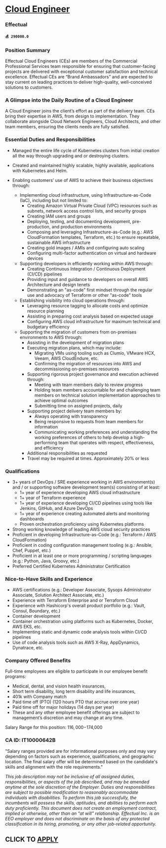 # [Cloud Engineer](https://www.remotewlb.com/apply/cloud-engineer-65978)  
### Effectual  
#### `💰 290000.0`  

### Position Summary

Effectual Cloud Engineers (CEs) are members of the Commercial Professional Services team responsible for ensuring that customer-facing projects are delivered with exceptional customer satisfaction and technical excellence. Effectual CEs are “Brand Ambassadors” and are expected to stay current on leading practices to deliver high-quality, well-conceived solutions to customers.

### A Glimpse into the Daily Routine of a Cloud Engineer

A Cloud Engineer joins the client’s effort as part of the delivery team. CEs bring their expertise in AWS, from design to implementation. They collaborate alongside Cloud Network Engineers, Cloud Architects, and other team members, ensuring the clients needs are fully satisfied.

### Essential Duties and Responsibilities

  * Managed the entire life cycle of Kubernetes clusters from initial creation all the way through upgrading and or destroying clusters.
  * Created and maintained highly scalable, highly available, applications with Kubernetes and Helm.
  * Enabling customers’ use of AWS to achieve their business objectives through:

    * Implementing cloud infrastructure, using Infrastructure-as-Code (IaC), including but not limited to:
      * Creating Amazon Virtual Private Cloud (VPC) resources such as subnets, network access control lists, and security groups
      * Creating IAM users and groups
      * Deploying, testing, and documenting development, pre-production, and production environments
      * Composing and leveraging Infrastructure-as-Code (e.g.: AWS CloudFormation templates, Terraform, etc.) to ensure repeatable, sustainable AWS infrastructure
      * Creating gold images / AMIs and configuring auto scaling
      * Configuring multi-factor authentication on virtual and hardware devices
    * Supporting developers in efficiently working within AWS through:
      * Creating Continuous Integration / Continuous Deployment (CI/CD) pipelines
      * Providing input and guidance to developers on overall AWS Architecture and design tenets
      * Demonstrating an "as-code" first mindset through the regular use and advocacy of Terraform or other "as-code" tools
    * Establishing visibility into cloud operations through:
      * Leveraging resource tagging to allocate costs and optimize resource planning
      * Assisting in preparing cost analysis based on expected usage
      * Configuring AWS cloud infrastructure for maximum technical and budgetary efficiency
    * Supporting the migration of customers from on-premises environments to AWS through:
      * Assisting in the development of migration plans
      * Executing migration plans, which may include:
        * Migrating VMs using tooling such as Clumio, VMware HCX, Veeam, AWS CloudEndure, etc.
        * Confirming the migration of resources into AWS and decommissioning on-premises resources
      * Supporting rigorous project governance and execution achieved through:
        * Meeting with team members daily to review progress
        * Holding team members accountable for and challenging team members on technical solution implementation approaches to achieve optimal outcomes
        * Submitting time on assigned projects, daily
      * Supporting project delivery team members by:
        * Always operating with transparency
        * Being responsive to requests from team members for information
        * Communicating working preferences and understanding the working preferences of others to help develop a high-performing team that operates with respect, effectiveness, and efficiency
      * Additional responsibilities as requested
      * Travel may be required at times. Approximately 20% or less 

### Qualifications

  * 3+ years of DevOps / SRE experience working in AWS environment(s) and / or supporting software development team(s) consisting of at least:
    * 1+ year of experience developing AWS cloud infrastructure
    * 1+ year of Terraform experience 
    * 1+ year of experience developing CI/CD pipelines using tools like Jenkins, GitHub, and Azure DevOps
    * 1+ year of experience creating automated alerts and monitoring dashboards
    * Proven orchestration proficiency using Kubernetes platforms
  * Strong working knowledge of leading AWS cloud security practices
  * Proficient in developing Infrastructure-as-Code (e.g.: Terraform / AWS CloudFormation)
  * Proficient in coding configuration management tooling (e.g.: Ansible, Chef, Puppet, etc.)
  * Proficient in at least one or more programming / scripting languages (e.g.: Python, Java, Groovy, etc.)
  * Preferred Certified Kubernetes Administrator Certification

### Nice-to-Have Skills and Experience

  * AWS certifications (e.g.: Developer Associate, Sysops Administrator Associate, Solution Architect Associate, etc.)
  * Experience with Terraform Enterprise and or Terraform Cloud
  * Experience with Hashicorp's overall product portfolio (e.g.: Vault, Consul, Boundary, etc.)
  * Container development
  * Container orchestration using platforms such as Kubernetes, Docker, AWS EKS, etc.
  * Implementing static and dynamic code analysis tools within CI/CD pipelines
  * Use of code analysis tools such as AWS X-Ray, AppDynamics, Dynatrace, etc.

### Company Offered Benefits

Full-time employees are eligible to participate in our employee benefit programs:

  * Medical, dental, and vision health insurances,
  * Short term disability, long term disability and life insurances,
  * 401k with Company match
  * Paid time off (PTO) (120 hours PTO that accrue over one year)
  * Paid time off for major holidays (14 days per year)
  * These and any other employee benefit offerings are subject to management’s discretion and may change at any time. 

Salary Range for this position: $116,000-$174,000

### CA ID: IT10000642B

"Salary ranges provided are for informational purposes only and may vary depending on factors such as experience, qualifications, and geographic location. The final salary offer will be determined based on the candidate's skills and alignment with the role requirements."

 _This job description may not be inclusive of all assigned duties, responsibilities, or aspects of the job described, and may be amended anytime at the sole discretion of the Employer. Duties and responsibilities are subject to possible modification to reasonably accommodate individuals with disabilities. To perform this job successfully, the incumbents will possess the skills, aptitudes, and abilities to perform each duty proficiently. This document does not create an employment contract, implied or otherwise, other than an “at will” relationship. Effectual Inc. is an EEO employer and does not discriminate on the basis of any protected classification in its hiring, promoting, or any other job-related opportunity._

  
## CLICK TO [APPLY](https://www.remotewlb.com/apply/cloud-engineer-65978)

